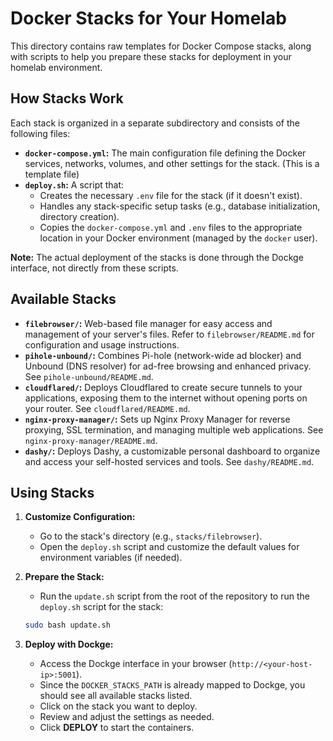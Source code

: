 # Docker Stacks for Your Homelab

This directory contains raw templates for Docker Compose stacks, along with scripts to help you prepare these stacks for deployment in your homelab environment.

## How Stacks Work

Each stack is organized in a separate subdirectory and consists of the following files:

*   **`docker-compose.yml`:** The main configuration file defining the Docker services, networks, volumes, and other settings for the stack. (This is a template file)
*   **`deploy.sh`:** A script that:
    -   Creates the necessary `.env` file for the stack (if it doesn't exist).
    -   Handles any stack-specific setup tasks (e.g., database initialization, directory creation).
    -   Copies the `docker-compose.yml` and `.env` files to the appropriate location in your Docker environment (managed by the `docker` user).
    
**Note:** The actual deployment of the stacks is done through the Dockge interface, not directly from these scripts.

## Available Stacks

*   **`filebrowser/`:**  Web-based file manager for easy access and management of your server's files. Refer to `filebrowser/README.md` for configuration and usage instructions.
*   **`pihole-unbound/`:**  Combines Pi-hole (network-wide ad blocker) and Unbound (DNS resolver) for ad-free browsing and enhanced privacy. See `pihole-unbound/README.md`.
*   **`cloudflared/`:** Deploys Cloudflared to create secure tunnels to your applications, exposing them to the internet without opening ports on your router. See `cloudflared/README.md`.
*   **`nginx-proxy-manager/`:**  Sets up Nginx Proxy Manager for reverse proxying, SSL termination, and managing multiple web applications. See `nginx-proxy-manager/README.md`.
*   **`dashy/`:** Deploys Dashy, a customizable personal dashboard to organize and access your self-hosted services and tools. See `dashy/README.md`.

## Using Stacks

1.  **Customize Configuration:** 
    -   Go to the stack's directory (e.g., `stacks/filebrowser`).
    -   Open the `deploy.sh` script and customize the default values for environment variables (if needed).

2.  **Prepare the Stack:**
    -   Run the `update.sh` script from the root of the repository to run the `deploy.sh` script for the stack:
    ```bash
    sudo bash update.sh
    ```

3.  **Deploy with Dockge:**
    -   Access the Dockge interface in your browser (`http://<your-host-ip>:5001`).
    -   Since the `DOCKER_STACKS_PATH` is already mapped to Dockge, you should see all available stacks listed.
    -   Click on the stack you want to deploy.
    -   Review and adjust the settings as needed.
    -   Click **DEPLOY** to start the containers.
